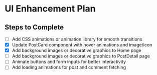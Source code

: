 # UI Enhancement Plan

## Steps to Complete
- [ ] Add CSS animations or animation library for smooth transitions
- [x] Update PostCard component with hover animations and image/icon
- [x] Add background images or decorative graphics to Home page
- [ ] Add background images or decorative graphics to PostDetail page
- [ ] Animate buttons and form inputs for better interactivity
- [ ] Add loading animations for post and comment fetching
